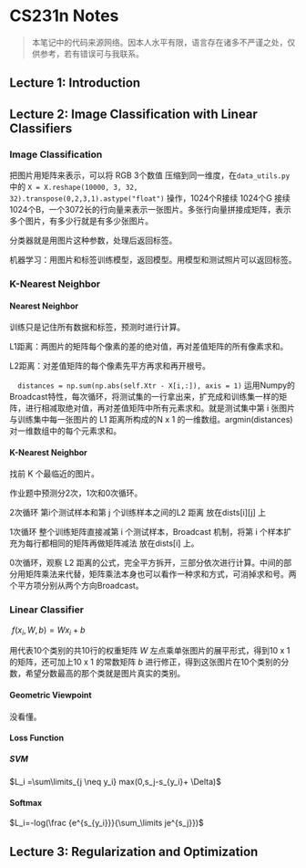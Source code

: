 # CS231n Notes 



> 本笔记中的代码来源网络。因本人水平有限，语言存在诸多不严谨之处，仅供参考，若有错误可与我联系。



## Lecture 1: Introduction



## Lecture 2: Image Classification with Linear Classifiers



### Image Classification

把图片用矩阵来表示，可以将 RGB 3个数值 压缩到同一维度，在`data_utils.py`中的 `X = X.reshape(10000, 3, 32, 32).transpose(0,2,3,1).astype("float")`  操作，1024个R接续 1024个G 接续 1024个B，一个3072长的行向量来表示一张图片。多张行向量拼接成矩阵，表示多个图片，有多少行就是有多少张图片。

分类器就是用图片这种参数，处理后返回标签。

机器学习：用图片和标签训练模型，返回模型。用模型和测试照片可以返回标签。

### K-Nearest Neighbor

#### Nearest Neighbor

训练只是记住所有数据和标签，预测时进行计算。

L1距离：两图片的矩阵每个像素的差的绝对值，再对差值矩阵的所有像素求和。

L2距离：对差值矩阵的每个像素先平方再求和再开根号。

`  distances = np.sum(np.abs(self.Xtr - X[i,:]), axis = 1)` 运用Numpy的Broadcast特性，每次循环，将测试集的一行拿出来，扩充成和训练集一样的矩阵，进行相减取绝对值，再对差值矩阵中所有元素求和。就是测试集中第 i 张图片与训练集中每一张图片的 L1 距离所构成的N x 1 的一维数组。argmin(distances) 对一维数组中的每个元素求和。

#### K-Nearest Neighbor

找前 K 个最临近的图片。

作业题中预测分2次，1次和0次循环。

2次循环 第i个测试样本和第 j 个训练样本之间的L2 距离 放在dists[i]\[j] 上

1次循环 整个训练矩阵直接减第 i 个测试样本，Broadcast 机制，将第 i 个样本扩充为每行都相同的矩阵再做矩阵减法 放在dists[i] 上。

0次循环，观察 L2 距离的公式，完全平方拆开，三部分依次进行计算。中间的部分用矩阵乘法来代替，矩阵乘法本身也可以看作一种求和方式，可消掉求和号。两个平方项分别从两个方向Broadcast。



### Linear Classifier

​					$f(x_i,W,b) = Wx_i + b$

用代表10个类别的共10行的权重矩阵 $W$ 左点乘单张图片的展平形式，得到10 x 1的矩阵，还可加上10 x 1 的常数矩阵 $b$ 进行修正，得到这张图片在10个类别的分数，希望分数最高的那个类就是图片真实的类别。



#### Geometric Viewpoint

没看懂。

#### Loss Function

##### SVM

$L_i =\sum\limits_{j \neq y_i} max(0,s_j-s_{y_i}+ \Delta)$

#### Softmax

$L_i=-log(\frac {e^{s_{y_i}}}{\sum_\limits je^{s_j}})$

## Lecture 3: Regularization and Optimization
